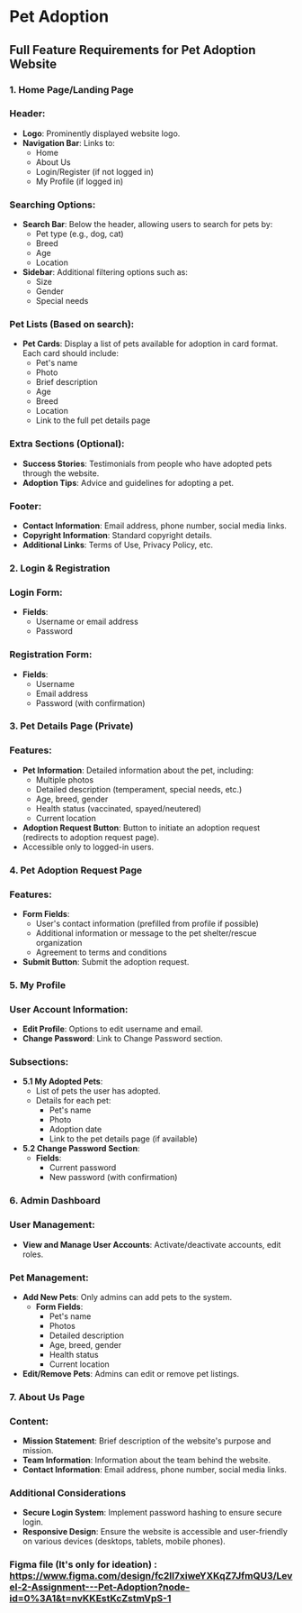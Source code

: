 # Pet Adoption

## Full Feature Requirements for Pet Adoption Website

### 1. Home Page/Landing Page

### Header:

- **Logo**: Prominently displayed website logo.
- **Navigation Bar**: Links to:
    - Home
    - About Us
    - Login/Register (if not logged in)
    - My Profile (if logged in)

### Searching Options:

- **Search Bar**: Below the header, allowing users to search for pets by:
    - Pet type (e.g., dog, cat)
    - Breed
    - Age
    - Location
- **Sidebar**: Additional filtering options such as:
    - Size
    - Gender
    - Special needs

### Pet Lists (Based on search):

- **Pet Cards**: Display a list of pets available for adoption in card format. Each card should include:
    - Pet's name
    - Photo
    - Brief description
    - Age
    - Breed
    - Location
    - Link to the full pet details page

### Extra Sections (Optional):

- **Success Stories**: Testimonials from people who have adopted pets through the website.
- **Adoption Tips**: Advice and guidelines for adopting a pet.

### Footer:

- **Contact Information**: Email address, phone number, social media links.
- **Copyright Information**: Standard copyright details.
- **Additional Links**: Terms of Use, Privacy Policy, etc.

### 2. Login & Registration

### Login Form:

- **Fields**:
    - Username or email address
    - Password

### Registration Form:

- **Fields**:
    - Username
    - Email address
    - Password (with confirmation)

### 3. Pet Details Page (Private)

### Features:

- **Pet Information**: Detailed information about the pet, including:
    - Multiple photos
    - Detailed description (temperament, special needs, etc.)
    - Age, breed, gender
    - Health status (vaccinated, spayed/neutered)
    - Current location
- **Adoption Request Button**: Button to initiate an adoption request (redirects to adoption request page).
- Accessible only to logged-in users.

### 4. Pet Adoption Request Page

### Features:

- **Form Fields**:
    - User's contact information (prefilled from profile if possible)
    - Additional information or message to the pet shelter/rescue organization
    - Agreement to terms and conditions
- **Submit Button**: Submit the adoption request.

### 5. My Profile

### User Account Information:

- **Edit Profile**: Options to edit username and email.
- **Change Password**: Link to Change Password section.

### Subsections:

- **5.1 My Adopted Pets**:
    - List of pets the user has adopted.
    - Details for each pet:
        - Pet's name
        - Photo
        - Adoption date
        - Link to the pet details page (if available)
- **5.2 Change Password Section**:
    - **Fields**:
        - Current password
        - New password (with confirmation)

### 6. Admin Dashboard

### User Management:

- **View and Manage User Accounts**: Activate/deactivate accounts, edit roles.

### Pet Management:

- **Add New Pets**: Only admins can add pets to the system.
    - **Form Fields**:
        - Pet's name
        - Photos
        - Detailed description
        - Age, breed, gender
        - Health status
        - Current location
- **Edit/Remove Pets**: Admins can edit or remove pet listings.

### 7. About Us Page

### Content:

- **Mission Statement**: Brief description of the website's purpose and mission.
- **Team Information**: Information about the team behind the website.
- **Contact Information**: Email address, phone number, social media links.

### Additional Considerations

- **Secure Login System**: Implement password hashing to ensure secure login.
- **Responsive Design**: Ensure the website is accessible and user-friendly on various devices (desktops, tablets, mobile phones).

### Figma file (It's only for ideation) : https://www.figma.com/design/fc2Il7xiweYXKqZ7JfmQU3/Level-2-Assignment---Pet-Adoption?node-id=0%3A1&t=nvKKEstKcZstmVpS-1

